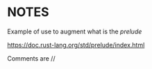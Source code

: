 # NOTES

Example of use to augment what is the *prelude* 

https://doc.rust-lang.org/std/prelude/index.html

Comments are //
